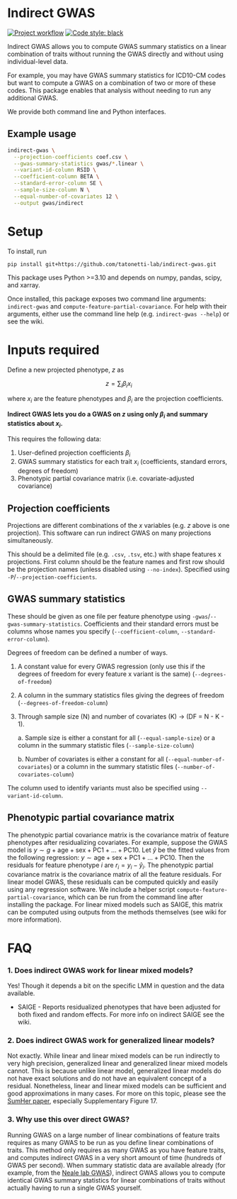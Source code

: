 # Indirect GWAS

[![Project workflow](https://github.com/tatonetti-lab/indirect-gwas/actions/workflows/python-package.yml/badge.svg)](https://github.com/tatonetti-lab/indirect-gwas/actions)
[![Code style: black](https://img.shields.io/badge/code%20style-black-000000.svg)](https://github.com/psf/black)

Indirect GWAS allows you to compute GWAS summary statistics on a linear combination of traits without running the GWAS directly and without using individual-level data.

For example, you may have GWAS summary statistics for ICD10-CM codes but want to compute a GWAS on a combination of two or more of these codes.
This package enables that analysis without needing to run any additional GWAS.

We provide both command line and Python interfaces.

## Example usage

```bash
indirect-gwas \
  --projection-coefficients coef.csv \
  --gwas-summary-statistics gwas/*.linear \
  --variant-id-column RSID \
  --coefficient-column BETA \
  --standard-error-column SE \
  --sample-size-column N \
  --equal-number-of-covariates 12 \
  --output gwas/indirect
```

# Setup

To install, run
```
pip install git+https://github.com/tatonetti-lab/indirect-gwas.git
```

This package uses Python >=3.10 and depends on numpy, pandas, scipy, and xarray.

Once installed, this package exposes two command line arguments: `indirect-gwas` and `compute-feature-partial-covariance`.
For help with their arguments, either use the command line help (e.g. `indirect-gwas --help`) or see the wiki.

# Inputs required

Define a new projected phenotype, $z$ as

$$
z = \sum_i \beta_i x_i
$$

where $x_i$ are the feature phenotypes and $\beta_i$ are the projection coefficients.

**Indirect GWAS lets you do a GWAS on $z$ using only $\beta_i$ and summary statistics about $x_i$.**

This requires the following data:

1. User-defined projection coefficients $\beta_i$
2. GWAS summary statistics for each trait $x_i$ (coefficients, standard errors, degrees of freedom)
3. Phenotypic partial covariance matrix (i.e. covariate-adjusted covariance)

## Projection coefficients

Projections are different combinations of the $x$ variables (e.g. $z$ above is one projection).
This software can run indirect GWAS on many projections simultaneously.

This should be a delimited file (e.g. `.csv`, `.tsv`, etc.) with shape features x projections.
First column should be the feature names and first row should be the projection names (unless disabled using `--no-index`).
Specified using `-P`/`--projection-coefficients`.

## GWAS summary statistics

These should be given as one file per feature phenotype using `-gwas`/`--gwas-summary-statistics`.
Coefficients and their standard errors must be columns whose names you specify (`--coefficient-column`, `--standard-error-column`).

Degrees of freedom can be defined a number of ways.
1. A constant value for every GWAS regression (only use this if the degrees of freedom for every feature x variant is the same) (`--degrees-of-freedom`)
2. A column in the summary statistics files giving the degrees of freedom (`--degrees-of-freedom-column`)
3. Through sample size (N) and number of covariates (K) $\rightarrow$ (DF = N - K - 1).

    a. Sample size is either a constant for all (`--equal-sample-size`) or a column in the summary statistic files (`--sample-size-column`)

    b. Number of covariates is either a constant for all (`--equal-number-of-covariates`) or a column in the summary statistic files (`--number-of-covariates-column`)

The column used to identify variants must also be specified using `--variant-id-column`.

## Phenotypic partial covariance matrix

The phenotypic partial covariance matrix is the covariance matrix of feature phenotypes after residualizing covariates.
For example, suppose the GWAS model is $y \sim g + \mathrm{age} + \mathrm{sex} + \mathrm{PC1} + ... + \mathrm{PC10}$.
Let $\hat{y}$ be the fitted values from the following regression: $y \sim \mathrm{age} + \mathrm{sex} + \mathrm{PC1} + ... + \mathrm{PC10}$.
Then the residuals for feature phenotype $i$ are $r_i = y_i - \hat{y}_i$.
The phenotypic partial covariance matrix is the covariance matrix of all the feature residuals.
For linear model GWAS, these residuals can be computed quickly and easily using any regression software.
We include a helper script `compute-feature-partial-covariance`, which can be run from the command line after installing the package.
For linear mixed models such as SAIGE, this matrix can be computed using outputs from the methods themselves (see wiki for more information).

# FAQ

### 1. Does indirect GWAS work for linear mixed models?

Yes!
Though it depends a bit on the specific LMM in question and the data available.

* SAIGE - Reports residualized phenotypes that have been adjusted for both fixed and random effects. For more info on indirect SAIGE see the wiki.
<!-- * Regenie -->

### 2. Does indirect GWAS work for generalized linear models?

Not exactly.
While linear and linear mixed models can be run indirectly to very high precision, generalized linear and generalized linear mixed models cannot.
This is because unlike linear model, generalized linear models do not have exact solutions and do not have an equivalent concept of a residual.
Nonetheless, linear and linear mixed models can be sufficient and good approximations in many cases.
For more on this topic, please see the [SumHer paper](https://doi.org/10.1038/s41588-018-0279-5), especially Supplementary Figure 17.

### 3. Why use this over direct GWAS?

Running GWAS on a large number of linear combinations of feature traits requires as many GWAS to be run as you define linear combinations of traits.
This method only requires as many GWAS as you have feature traits, and computes indirect GWAS in a very short amount of time (hundreds of GWAS per second).
When summary statistic data are available already (for example, from the [Neale lab GWAS](http://www.nealelab.is/uk-biobank)), indirect GWAS allows you to compute identical GWAS summary statistics for linear combinations of traits without actually having to run a single GWAS yourself.

